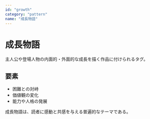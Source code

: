 ```yaml
---
id: "growth"
category: "pattern"
name: "成長物語"
---
```


# 成長物語

主人公や登場人物の内面的・外面的な成長を描く作品に付けられるタグ。

## 要素

- 困難との対峙
- 価値観の変化
- 能力や人格の発展

成長物語は、読者に感動と共感を与える普遍的なテーマである。

